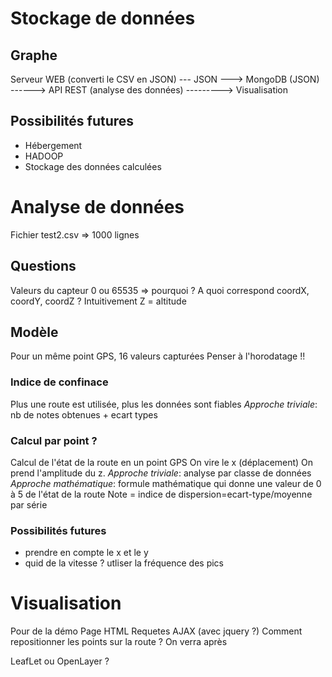 # Stockage de données

## Graphe
Serveur WEB (converti le CSV en JSON) --- JSON ---> MongoDB (JSON) ------> API REST (analyse des données) ---------> Visualisation 

## Possibilités futures
- Hébergement
- HADOOP
- Stockage des données calculées

# Analyse de données
Fichier test2.csv => 1000 lignes

## Questions
Valeurs du capteur 0 ou 65535 => pourquoi ? 
A quoi correspond coordX, coordY, coordZ ? Intuitivement Z = altitude

## Modèle
Pour un même point GPS, 16 valeurs capturées
Penser à l'horodatage !!
### Indice de confinace
Plus une route est utilisée, plus les données sont fiables
*Approche triviale*: nb de notes obtenues + ecart types

### Calcul par point ?
Calcul de l'état de la route en un point GPS
On vire le x (déplacement)
On prend l'amplitude du z.
*Approche triviale*: analyse par classe de données
*Approche mathématique*: formule mathématique qui donne une valeur de 0 à 5 de l'état de la route 
Note = indice de dispersion=ecart-type/moyenne par série

### Possibilités futures
- prendre en compte le x et le y
- quid de la vitesse ? utliser la fréquence des pics

# Visualisation
Pour de la démo
Page HTML
Requetes AJAX (avec jquery ?)
Comment repositionner les points sur la route ? On verra après

LeafLet ou OpenLayer ?




